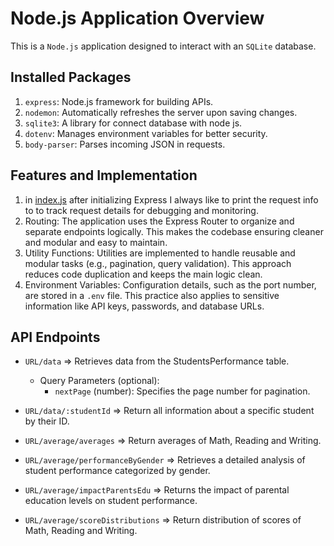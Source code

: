 # Node.js Application Overview
This is a ```Node.js``` application designed to interact with an ```SQLite``` database.

## Installed Packages
1. ```express```: Node.js framework for building APIs.
2. ```nodemon```: Automatically refreshes the server upon saving changes.
3. ```sqlite3```: A library for connect database with node js.
4. ```dotenv```: Manages environment variables for better security.
5. ```body-parser```: Parses incoming JSON in requests.

## Features and Implementation
1. in [index.js](index.js) after initializing Express I always like to print the request info to to track request details for debugging and monitoring.
2. Routing: The application uses the Express Router to organize and separate endpoints logically. This makes the codebase ensuring cleaner and modular and easy to maintain.
3. Utility Functions: Utilities are implemented to handle reusable and modular tasks (e.g., pagination, query validation). This approach reduces code duplication and keeps the main logic clean.
4. Environment Variables: Configuration details, such as the port number, are stored in a ```.env``` file. This practice also applies to sensitive information like API keys, passwords, and database URLs.

## API Endpoints
- ```URL/data``` => Retrieves data from the StudentsPerformance table.
    - Query Parameters (optional): 
        - ```nextPage``` (number): Specifies the page number for pagination.

- ```URL/data/:studentId``` => Return all information about a specific student by their ID.
- ```URL/average/averages``` => Return averages of Math, Reading and Writing.
- ```URL/average/performanceByGender``` => Retrieves a detailed analysis of student performance categorized by gender.
- ```URL/average/impactParentsEdu``` => Returns the impact of parental education levels on student performance.
- ```URL/average/scoreDistributions``` => Return distribution of scores of Math, Reading and Writing.



